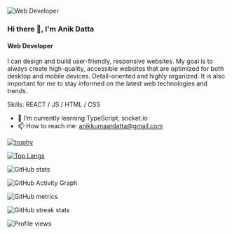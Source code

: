 ![Web Developer](https://media.licdn.com/dms/image/D5616AQFCDaJoZNXZnQ/profile-displaybackgroundimage-shrink_350_1400/0/1679828518111?e=1685577600&v=beta&t=7qUL0ZX-6cvSAXjAzBy5Ioy2JFyzr3IeIOOPqFDvaGc)

### Hi there 👋, I'm Anik Datta
#### Web Developer

I can design and build user-friendly, responsive websites. My goal is to always create high-quality, accessible websites that are optimized for both desktop and mobile devices.
Detail-oriented and highly organized. It is also important for me to stay informed on the latest web technologies and trends.

Skills: REACT / JS / HTML / CSS

- 🌱 I’m currently learning TypeScript, socket.io 
- 📫 How to reach me: anikkumaardatta@gmail.com 


[![trophy](https://github-profile-trophy.vercel.app/?username=anikkumaardatta)](https://github.com/ryo-ma/github-profile-trophy)

[![Top Langs](https://github-readme-stats.vercel.app/api/top-langs/?username=anikkumaardatta)](https://github.com/anuraghazra/github-readme-stats)

![GitHub stats](https://github-readme-stats.vercel.app/api?username=anikkumaardatta&show_icons=true&count_private=true)  

![GitHub Activity Graph](https://activity-graph.herokuapp.com/graph?username=anikkumaardatta)  

![GitHub metrics](https://metrics.lecoq.io/anikkumaardatta)  

![GitHub streak stats](https://streak-stats.demolab.com/?user=anikkumaardatta)  

![Profile views](https://gpvc.arturio.dev/anikkumaardatta)  
